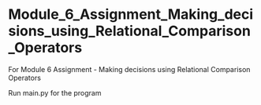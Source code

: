 # Module_6_Assignment_Making_decisions_using_Relational_Comparison_Operators
 For Module 6 Assignment - Making decisions using Relational Comparison Operators

Run main.py for the program